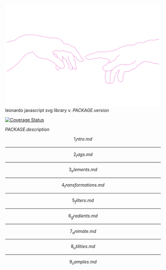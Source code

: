 ![alt text](https://raw.githubusercontent.com/fedeghe/leonardo/master/media/god.svg "... do not dare scum human!")
leonardo javascript svg library v. $PACKAGE.version$

[![Coverage Status](https://coveralls.io/repos/github/fedeghe/leonardo/badge.svg?branch=master)](https://coveralls.io/github/fedeghe/leonardo?branch=master)


$PACKAGE.description$

$$1_intro.md$$

---

$$2_tags.md$$

---

$$3_elements.md$$

---

$$4_transformations.md$$

---

$$5_filters.md$$

---

$$6_gradients.md$$

---

$$7_animate.md$$

---

$$8_utilities.md$$

---

$$9_samples.md$$